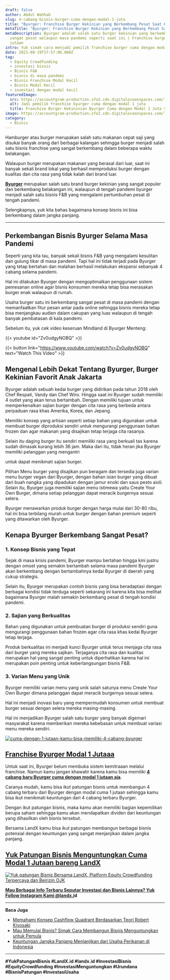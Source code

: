 ```yaml
---
draft: false
author: Abdul Wahhab
slug: 4-cabang-bisnis-burger-cuma-dengan-modal-1-juta
title: "Byurger: Franchise Burger Kekinian yang Berkembang Pesat Saat Pandemi"
metaTitle: "Byurger: Franchise Burger Kekinian yang Berkembang Pesat Saat Pandemi"
metaDescription: Byurger adalah salah satu burger kekinian yang berkembang
  sangat pesat walaupun masa pandemi seperti saat ini | Franchise burger modal 1
  jutaan
intro: Yuk simak cara menjadi pemilik franchise burger cuma dengan modal 1 juta saja
date: 2021-09-19T17:57:00.000Z
tag:
  - Equity Crowdfunding
  - investasi bisnis
  - Bisnis F&B
  - bisnis di masa pandemi
  - Bisnis Franchise Modal Kecil
  - Bisnis Modal Kecil
  - investasi dengan modal kecil
featuredImage:
  src: https://accountgram-production.sfo2.cdn.digitaloceanspaces.com/landx_ghost/2021/09/franchise-byurger-dengan-modal-cuma-1-jutaan.png
  alt: Jadi pemilik franchise byurger cuma dengan modal 1 juta
  title: Franchise Burger Kekininian Byurger Cuma dengan Modal 1 Juta Saja
image: https://accountgram-production.sfo2.cdn.digitaloceanspaces.com/landx_ghost/2021/09/franchise-byurger-dengan-modal-cuma-1-jutaan.png
category:
  - Bisnis
---
```

Hamburger atau burger merupakan salah satu makanan cepat saji yang disukai banyak orang dari berbagai kalangan sehingga burger menjadi salah satu bisnis franchise yang sangat berkembang dalam beberapa waktu belakangan.

Walaupun burger merupakan makanan yang berasal dari luar, saat ini banyak sekali brand lokal yang berhasil memproduksi burger dengan kualitas dan cita rasa yang tidak kalah dari brand luar.

**[Byurger](https://landx.id/)** merupakan salah satu brand burger kekinian yang sangat populer dan berkembang belakangan ini, walaupun di tengah pandemi byurger menjadi salah satu bisnis F&B yang mengalami pertumbuhan pesat di tengah pandemi.

Selengkapnya, yuk kita bahas bagaimana konsep bisnis ini bisa berkembang dalam jangka panjang.

- - -

## Perkembangan Bisnis Byurger Selama Masa Pandemi

Seperti yang kita tau, banyak sekali bisnis F&B yang mengalami kesulitan dan gulung tikar di masa pandemi. Tapi hal ini tidak terjadi pada Byurger yang tetap bertahan dan malahan berhasil melakukan ekspansi sebanyak 4 cabang selama pandemi.

Hal ini dilakukan Byurger dengan mengoptimalkan penggunaan sistem pemesanan online agar bisnis konsumen mereka tetap bisa merasakan burger enak walaupun di rumah.

Usaha burger satu ini berkembang sangat pesat di masa pandemi dengan memanfaatkan fitur pesan antar pada online sehingga bisnis mereka tetap bisa menjangkau audien dalam cakupan yang luas walaupun di tengah banyak pembatasan di kala pandemi. 

Sebelum itu, yuk cek video keseruan Mindland di Byurger Menteng:

{{< youtube id="Zv0udgyNOBQ" >}} 

{{< button link="https://www.youtube.com/watch?v=Zv0udgyNOBQ" text="Watch This Video" >}}

## Mengenal Lebih Dekat Tentang Byurger, Burger Kekinian Favorit Anak Jakarta

Byurger adalah sebuah kedai burger yang didirikan pada tahun 2018 oleh Chef Respati, Vandy dan Chef Wiro. Hingga saat ini Byurger sudah memiliki 4 outlet yang akan terus bertambah. Dengan memiliki tujuan untuk memperkenalkan sajian burger dengan cita rasa yang berbeda antara perpaduan rasa khas Amerika, Korea, dan Jepang.

Memiliki konsep yang artisan seperti setiap bahan yang digunakan untuk membuat burger diproduksi sendiri untuk mengurangi penggunaan bahan frozen dan agar makanan yang disajikan tetap terjaga cita rasanya.

Selain itu daging burger itu sendiri memiliki rasa yang berkuali tas karena sudah dimasak kurang lebih 36 jam. Maka dari itu, tidak heran jika Byurger memiliki pelanggan yang mengantri

untuk dapat menikmati sajian burger.

Pilihan Menu burger yang disajikan pun beragam dan tersedia juga varian menu burger vegan dari Byurger, dengan bahan isian burger yang dibuat dari buah nangka yang dipadukan dengan jamur enoki dan saus pesto aioli. Selain itu, Byurger juga memiliki sajian menu istimewa yaitu Create Your Own Burger, dimana setiap pelanggan dapat meracik burgernya sesuai selera.

Byurger menawarkan produk burger dengan harga mulai dari 30-80 ribu, hal ini bisa terbilang murah untuk burger dengan bahan premium seperti yang ditawarkan oleh Byurger.

## Kenapa Byurger Berkembang Sangat Pesat?

### 1. Konsep Bisnis yang Tepat

Sejak di masa krisis pandemi, Byurger mampu bertahan hingga kini justru dengan omset yang semakin bertambah selama masa pandemi Byurger akan berkembang dengan bertambahnya kedai Byurger di daerah yang cukup strategis.

Selain itu, Byurger merupakan contoh bisnis yang bisa beradaptasi dengan berbagai kondisi tidak terduga seperti sekarang ini karena kita bisa melihat bagaimana Byurger malah semakin berkembang pesat di tengah kondisi pandemi.

### 2. Sajian yang Berkualitas

Bahan yang digunakan untuk pembuatan burger di produksi sendiri guna mengurangi penggunaan bahan frozen agar cita rasa khas kedai Byurger tetap terjaga.

Produk berkualitas ini menjadi kunci Byurger untuk terus menjaga cita rasa dari burger yang mereka sajikan. Terjaganya cita rasa dan kualitas merupakan hal yang sangat penting untuk diperhatikan karena hal ini merupakan poin penting untuk keberlangsungan bisnis F&B.

### 3. Varian Menu yang Unik

Byurger memiliki varian menu yang unik salah satunya menu Create Your Own Burger dimana pelanggan dapat meracik burgernya sesuai selera.

Hal ini menjadi inovasi baru yang mempermudah konsumen untuk membuat burger sesuai dengan selera mereka masing-masing.

Hal ini menjadikan Byurger salah satu burger yang banyak digemari masyarakat karena memberikan mereka kebebasan untuk membuat variasi menu mereka sendiri.

[![cuma-dengan-1-jutaan-kamu-bisa-memiliki-4-cabang-byurger](https://accountgram-production.sfo2.cdn.digitaloceanspaces.com/landx_ghost/2021/09/cuma-dengan-1-jutaan-kamu-bisa-memiliki-4-cabang-byurger.png)](https://landx.id/)

## [Franchise Byurger Modal 1 Jutaaa](https://landx.id/?utm_source=Blog&utm_medium=organic+keyword&utm_campaign=blog&utm_id=Blog)

Untuk saat ini, Byurger belum membuka sistem kemitraaan melalui franchise. Namun kamu jangan khawatir karena kamu bisa memiliki **[4 cabang baru Byurger cuma dengan modal 1 jutaan aja](https://landx.id/?utm_source=Blog&utm_medium=organic+keyword&utm_campaign=blog&utm_id=Blog)**.

Caranya mudah, kamu bisa ikut patungan bisnis untuk membangun 4 cabang terbaru dari Byurger dengan modal cuma 1 jutaan sehingga kamu bisa ikut menikmati keuntungan dari 4 cabang terbaru Byurger.

Dengan ikut patungan bisnis, maka kamu akan memiliki bagian kepemilikan berupa saham sehingga kamu akan mendapatkan dividen dari keuntungan yang dihasilkan oleh bisnis tersebut.

Bersama LandX kamu bisa ikut patungan membangun berbagai bisnis potensial dengan keuntungan yang sangat menjanjikan dalam jangka panjang.

## [Yuk Patungan Bisnis Menguntungkan Cuma Modal 1 Jutaan bareng LandX](https://landx.id/?utm_source=Blog&utm_medium=organic+keyword&utm_campaign=blog&utm_id=Blog)

[![Yuk patungan Bisnis Bersama LandX, Platform Equity Crowdfunding Terpercaya dan Beirizin OJK](https://accountgram-production.sfo2.cdn.digitaloceanspaces.com/landx_ghost/2021/09/Equity-Crowdfunding-di-Indonesia-1--4.png)](https://landx.id/?utm_source=Blog&utm_medium=organic+keyword&utm_campaign=blog&utm_id=Blog)

**[Mau Berbagai Info Terbaru Seputar Investasi dan Bisnis Lainnya? Yuk Follow Instagram Kami @landx.i](https://www.instagram.com/landx.id/?utm_medium=copy_link)d**

- - -

**Baca Juga**

* [Memahami Konsep Cashflow Quadrant Berdasarkan Teori Robert Kiyosaki](https://landx.id/blog/konsep-cashflow-quadrant-robert-kiyosaki/)
* [Mau Memulai Bisnis? Simak Cara Membangun Bisnis Menguntungkan untuk Pemula](https://landx.id/blog/mau-memulai-bisnis-simak-cara-membangun-bisnis-menguntungkan-untuk-pemula/)
* [Keuntungan Jangka Panjang Menjanjikan dari Usaha Perikanan di Indonesia](https://landx.id/blog/bisnis-perikanan-tangkap-di-indonesia/)

- - -

**\#YukPatunganBisnis    #LandX.id    #landx.id    #InvestasiBisnis    #EquityCrowdfunding    #InvestasiMenguntungkan    #Urundana    #BisnisPatungan    #InvestasiUsaha**